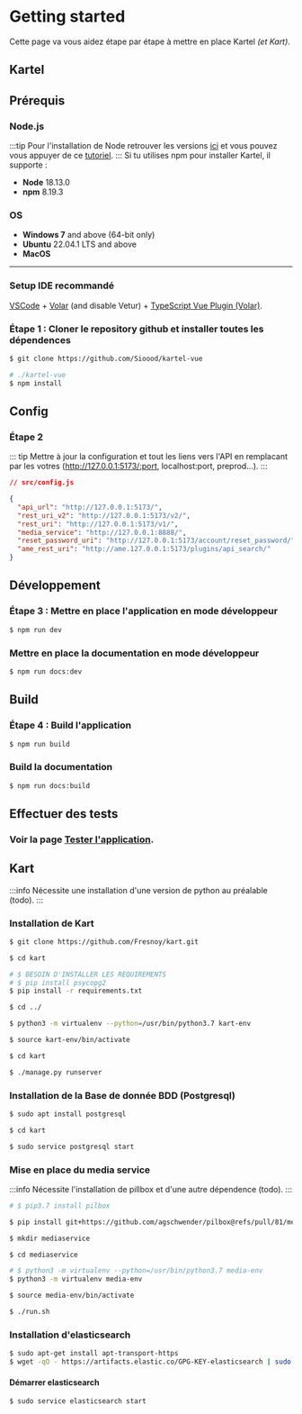 # Getting started

Cette page va vous aidez étape par étape à mettre en place Kartel _(et Kart)_.

## Kartel

## Prérequis

### Node.js

:::tip
Pour l'installation de Node retrouver les versions [ici](https://nodejs.org/fr/download/) et vous pouvez vous appuyer de ce
[tutoriel](https://kinsta.com/fr/blog/comment-installer-node-js/).
:::
Si tu utilises npm pour installer Kartel, il supporte :

- **Node** 18.13.0
- **npm** 8.19.3

### OS

- **Windows 7** and above (64-bit only)
- **Ubuntu** 22.04.1 LTS and above
- **MacOS**

---

### Setup IDE recommandé

[VSCode](https://code.visualstudio.com/) + [Volar](https://marketplace.visualstudio.com/items?itemName=Vue.volar) (and disable Vetur) + [TypeScript Vue Plugin (Volar)](https://marketplace.visualstudio.com/items?itemName=Vue.vscode-typescript-vue-plugin).

### Étape 1 : Cloner le repository github et installer toutes les dépendences

```sh
$ git clone https://github.com/Sioood/kartel-vue
```

```sh
# ./kartel-vue
$ npm install
```

## Config

### Étape 2

::: tip
Mettre à jour la configuration et tout les liens vers l'API en remplacant par les votres (http://127.0.0.1:5173/:port, localhost:port, preprod...).
:::

```json
// src/config.js

{
  "api_url": "http://127.0.0.1:5173/",
  "rest_uri_v2": "http://127.0.0.1:5173/v2/",
  "rest_uri": "http://127.0.0.1:5173/v1/",
  "media_service": "http://127.0.0.1:8888/",
  "reset_password_uri": "http://127.0.0.1:5173/account/reset_password/",
  "ame_rest_uri": "http://ame.127.0.0.1:5173/plugins/api_search/"
}
```

## Développement

### Étape 3 : Mettre en place l'application en mode développeur

```sh
$ npm run dev
```

### Mettre en place la documentation en mode développeur

```sh
$ npm run docs:dev
```

## Build

### Étape 4 : Build l'application

```sh
$ npm run build
```

### Build la documentation

```sh
$ npm run docs:build
```

## Effectuer des tests

### Voir la page [Tester l'application](../test/cypress.md).

## Kart

:::info
Nécessite une installation d'une version de python au préalable (todo).
:::

### Installation de Kart

```sh
$ git clone https://github.com/Fresnoy/kart.git

$ cd kart

# $ BESOIN D'INSTALLER LES REQUIREMENTS
# $ pip install psycopg2
$ pip install -r requirements.txt

$ cd ../

$ python3 -m virtualenv --python=/usr/bin/python3.7 kart-env

$ source kart-env/bin/activate

$ cd kart

$ ./manage.py runserver
```

### Installation de la Base de donnée BDD (Postgresql)
```sh
$ sudo apt install postgresql

$ cd kart

$ sudo service postgresql start
```

### Mise en place du media service
:::info
Nécessite l'installation de pillbox et d'une autre dépendence (todo).
:::


```sh
# $ pip3.7 install pilbox

$ pip install git+https://github.com/agschwender/pilbox@refs/pull/81/merge

$ mkdir mediaservice

$ cd mediaservice

# $ python3 -m virtualenv --python=/usr/bin/python3.7 media-env
$ python3 -m virtualenv media-env

$ source media-env/bin/activate

$ ./run.sh
```

### Installation d'elasticsearch

```sh
$ sudo apt-get install apt-transport-https
$ wget -qO - https://artifacts.elastic.co/GPG-KEY-elasticsearch | sudo gpg --dearmor -o /usr/share/keyrings/elasticsearch-keyring.gpg
```

#### Démarrer elasticsearch

```sh
$ sudo service elasticsearch start
```
